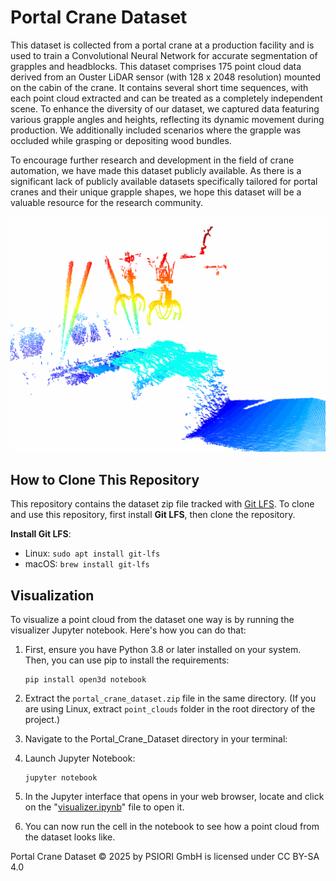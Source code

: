 # Portal Crane Dataset

This dataset is collected from a portal crane at a production facility and is used to train a Convolutional Neural Network for accurate segmentation of grapples and headblocks. This dataset comprises 175 point cloud data derived from an Ouster LiDAR sensor (with 128 x 2048 resolution) mounted on the cabin of the crane. It contains several short time sequences, with each point cloud extracted and can be treated as a completely independent scene. To enhance the diversity of our dataset, we captured data featuring various grapple angles and heights, reflecting its dynamic movement during production. We additionally included scenarios where the grapple was occluded while grasping or depositing wood bundles.

To encourage further research and development in the field of crane automation, we have made this dataset publicly available. As there is a significant lack of publicly available datasets specifically tailored for portal cranes and their unique grapple shapes, we hope this dataset will be a valuable resource for the research community.

![Dataset Visualization](./visualization.gif)

## How to Clone This Repository
This repository contains the dataset zip file tracked with [Git LFS](https://git-lfs.github.com/). To clone and use this repository, first install **Git LFS**, then clone the repository.

**Install Git LFS**:
   - Linux: `sudo apt install git-lfs`
   - macOS: `brew install git-lfs`

## Visualization
To visualize a point cloud from the dataset one way is by running the visualizer Jupyter notebook. Here's how you can do that:

1. First, ensure you have Python 3.8 or later installed on your system. Then, you can use pip to install the requirements:
   ```
   pip install open3d notebook
   ```
2. Extract the `portal_crane_dataset.zip` file in the same directory. (If you are using Linux, extract `point_clouds` folder in the root directory of the project.)

3. Navigate to the Portal_Crane_Dataset directory in your terminal:

4. Launch Jupyter Notebook:
   ```
   jupyter notebook
   ```
5. In the Jupyter interface that opens in your web browser, locate and click on the "[visualizer.ipynb](./visualizer.ipynb)" file to open it.

6. You can now run the cell in the notebook to see how a point cloud from the dataset looks like. 



Portal Crane Dataset © 2025 by PSIORI GmbH is licensed under CC BY-SA 4.0 
